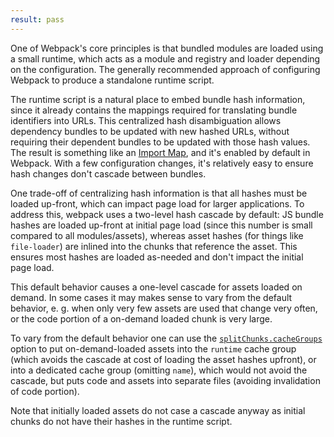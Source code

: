 ```yaml
---
result: pass
---
```


One of Webpack's core principles is that bundled modules are loaded using a small runtime, which acts as a module and registry and loader depending on the configuration. The generally recommended approach of configuring Webpack to produce a standalone runtime script.

The runtime script is a natural place to embed bundle hash information, since it already contains the mappings required for translating bundle identifiers into URLs. This centralized hash disambiguation allows dependency bundles to be updated with new hashed URLs, without requiring their dependent bundles to be updated with those hash values. The result is something like an [Import Map], and it's enabled by default in Webpack. With a few configuration changes, it's relatively easy to ensure hash changes don't cascade between bundles.

One trade-off of centralizing hash information is that all hashes must be loaded up-front, which can impact page load for larger applications. To address this, webpack uses a two-level hash cascade by default: JS bundle hashes are loaded up-front at initial page load (since this number is small compared to all modules/assets), whereas asset hashes (for things like `file-loader`) are inlined into the chunks that reference the asset. This ensures most hashes are loaded as-needed and don't impact the initial page load.

This default behavior causes a one-level cascade for assets loaded on demand. In some cases it may makes sense to vary from the default behavior, e. g. when only very few assets are used that change very often, or the code portion of a on-demand loaded chunk is very large.

To vary from the default behavior one can use the [`splitChunks.cacheGroups`][splitchunks cachegroups] option to put on-demand-loaded assets into the `runtime` cache group (which avoids the cascade at cost of loading the asset hashes upfront), or into a dedicated cache group (omitting `name`), which would not avoid the cascade, but puts code and assets into separate files (avoiding invalidation of code portion).

Note that initially loaded assets do not case a cascade anyway as initial chunks do not have their hashes in the runtime script.

[import map]: https://wicg.github.io/import-maps/
[splitchunks cachegroups]: https://webpack.js.org/plugins/split-chunks-plugin/#splitchunkscachegroups
